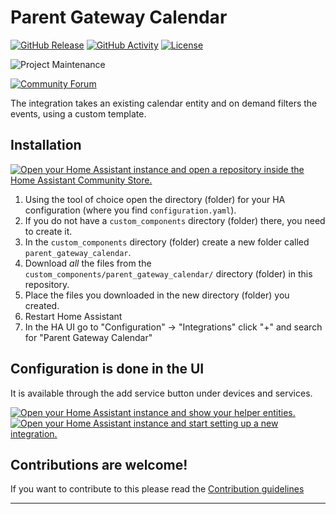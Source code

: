 # Parent Gateway Calendar

[![GitHub Release][releases-shield]][releases]
[![GitHub Activity][commits-shield]][commits]
[![License][license-shield]](LICENSE)

![Project Maintenance][maintenance-shield]

[![Community Forum][forum-shield]][forum]

The integration takes an existing calendar entity and on demand filters the events, using a custom template.

## Installation

[![Open your Home Assistant instance and open a repository inside the Home Assistant Community Store.](https://my.home-assistant.io/badges/hacs_repository.svg)](https://my.home-assistant.io/redirect/hacs_repository/?owner=JosephAbbey&repository=ha_parent_gateway_calendar&category=Integration)

1. Using the tool of choice open the directory (folder) for your HA configuration (where you find `configuration.yaml`).
1. If you do not have a `custom_components` directory (folder) there, you need to create it.
1. In the `custom_components` directory (folder) create a new folder called `parent_gateway_calendar`.
1. Download _all_ the files from the `custom_components/parent_gateway_calendar/` directory (folder) in this repository.
1. Place the files you downloaded in the new directory (folder) you created.
1. Restart Home Assistant
1. In the HA UI go to "Configuration" -> "Integrations" click "+" and search for "Parent Gateway Calendar"

## Configuration is done in the UI

It is available through the add service button under devices and services.

[![Open your Home Assistant instance and show your helper entities.](https://my.home-assistant.io/badges/helpers.svg)](https://my.home-assistant.io/redirect/helpers/)
[![Open your Home Assistant instance and start setting up a new integration.](https://my.home-assistant.io/badges/config_flow_start.svg)](https://my.home-assistant.io/redirect/config_flow_start/?domain=parent_gateway_calendar)

<!---->

## Contributions are welcome!

If you want to contribute to this please read the [Contribution guidelines](CONTRIBUTING.md)

***

[ha_parent_gateway_calendar]: https://github.com/josephabbey/ha_parent_gateway_calendar
[commits-shield]: https://img.shields.io/github/commit-activity/y/josephabbey/ha_parent_gateway_calendar.svg?style=for-the-badge
[commits]: https://github.com/josephabbey/ha_parent_gateway_calendar/commits/main
[forum-shield]: https://img.shields.io/badge/community-forum-brightgreen.svg?style=for-the-badge
[forum]: https://community.home-assistant.io/
[license-shield]: https://img.shields.io/github/license/josephabbey/ha_parent_gateway_calendar.svg?style=for-the-badge
[maintenance-shield]: https://img.shields.io/badge/maintainer-Joakim%20Sørensen%20%40ludeeus-blue.svg?style=for-the-badge
[releases-shield]: https://img.shields.io/github/release/josephabbey/ha_parent_gateway_calendar.svg?style=for-the-badge
[releases]: https://github.com/josephabbey/ha_parent_gateway_calendar/releases
